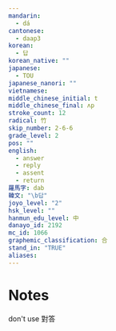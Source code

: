 ```yaml
---
mandarin:
  - dá
cantonese:
  - daap3
korean:
  - 답
korean_native: ""
japanese:
  - TOU
japanese_nanori: ""
vietnamese:
middle_chinese_initial: t
middle_chinese_final: ʌp
stroke_count: 12
radical: 竹
skip_number: 2-6-6
grade_level: 2
pos: ""
english:
  - answer
  - reply
  - assent
  - return
羅馬字: dab
韓文: "\b답"
joyo_level: "2"
hsk_level: ""
hanmun_edu_level: 中
danayo_id: 2192
mc_id: 1066
graphemic_classification: 合
stand_in: "TRUE"
aliases:
---
```


# Notes
don't use 對答
